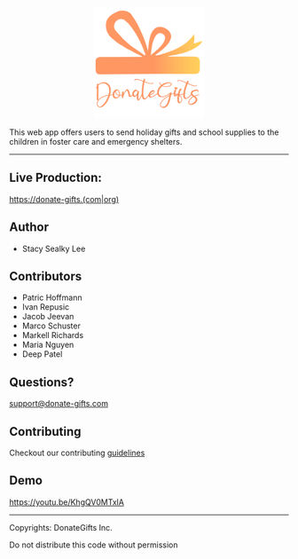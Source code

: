 <p align="center">
    <img width=200 height=200 src="./public/img/new-donate-gifts-logo-2.png">
</p>

This web app offers users to send holiday gifts and school supplies to the children in foster care and emergency shelters.

---

## Live Production:

[https://donate-gifts.(com|org)](https://donate-gifts.com)

## Author

- Stacy Sealky Lee

## Contributors

- Patric Hoffmann
- Ivan Repusic
- Jacob Jeevan
- Marco Schuster
- Markell Richards
- Maria Nguyen
- Deep Patel

## Questions?

support@donate-gifts.com

## Contributing

Checkout our contributing [guidelines](/Contributing.md)

## Demo

https://youtu.be/KhgQV0MTxlA

---

Copyrights: DonateGifts Inc.

Do not distribute this code without permission


